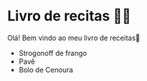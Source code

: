# Livro de recitas :man_cook:

Olá! Bem vindo ao meu livro de receitas:wave:

* Strogonoff de frango
* Pavê
* Bolo de Cenoura
